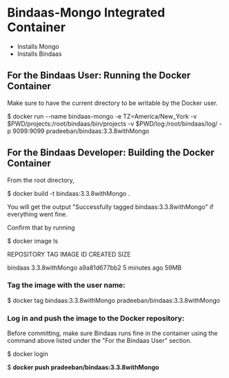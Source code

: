 # Bindaas-Mongo Integrated Container

* Installs Mongo
* Installs Bindaas


## For the Bindaas User: Running the Docker Container

Make sure to have the current directory to be writable by the Docker user.

$ docker run --name bindaas-mongo -e TZ=America/New_York -v $PWD/projects:/root/bindaas/bin/projects -v $PWD/log:/root/bindaas/log/ -p 9099:9099 pradeeban/bindaas:3.3.8withMongo


## For the Bindaas Developer: Building the Docker Container

From the root directory,

$ docker build -t bindaas:3.3.8withMongo .

You will get the output "Successfully tagged bindaas:3.3.8withMongo" if everything went fine.


Confirm that by running

$ docker image ls

REPOSITORY          TAG                 IMAGE ID            CREATED             SIZE

bindaas             3.3.8withMongo              a9a81d677bb2        5 minutes ago        59MB



### Tag the image with the user name:
 
 $ docker tag bindaas:3.3.8withMongo pradeeban/bindaas:3.3.8withMongo


 ### Log in and push the image to the Docker repository:

Before committing, make sure Bindaas runs fine in the container using the command above listed under the "For the Bindaas User" section.

 $ docker login

 $ **docker push pradeeban/bindaas:3.3.8withMongo**

